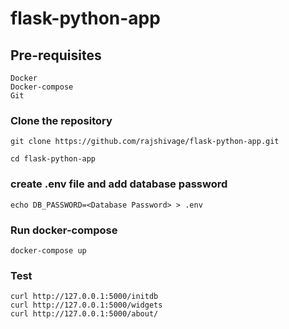 # flask-python-app

## Pre-requisites
```
Docker
Docker-compose
Git
```
### Clone the repository
```
git clone https://github.com/rajshivage/flask-python-app.git

cd flask-python-app
```
### create .env file and add database password
```
echo DB_PASSWORD=<Database Password> > .env
```
### Run docker-compose
```
docker-compose up
```
### Test
```
curl http://127.0.0.1:5000/initdb
curl http://127.0.0.1:5000/widgets
curl http://127.0.0.1:5000/about/
```
